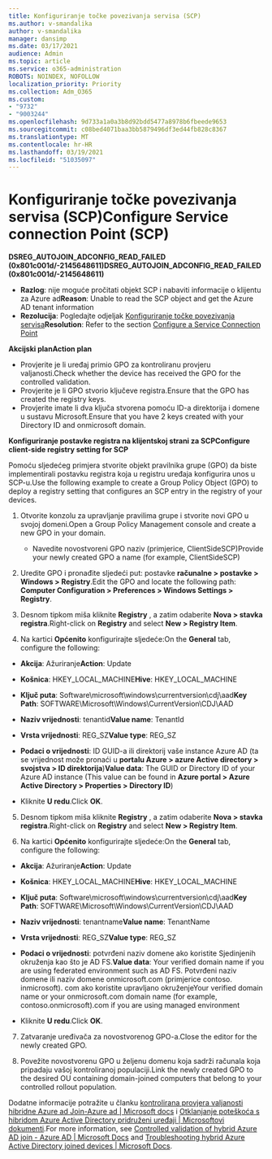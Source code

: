 ```yaml
---
title: Konfiguriranje točke povezivanja servisa (SCP)
ms.author: v-smandalika
author: v-smandalika
manager: dansimp
ms.date: 03/17/2021
audience: Admin
ms.topic: article
ms.service: o365-administration
ROBOTS: NOINDEX, NOFOLLOW
localization_priority: Priority
ms.collection: Adm_O365
ms.custom:
- "9732"
- "9003244"
ms.openlocfilehash: 9d733a1a0a3b8d92bdd5477a8978b6fbeede9653
ms.sourcegitcommit: c08bed4071baa3bb5879496df3ed44fb828c8367
ms.translationtype: MT
ms.contentlocale: hr-HR
ms.lasthandoff: 03/19/2021
ms.locfileid: "51035097"
---
```

# <a name="configure-service-connection-point-scp"></a><span data-ttu-id="49e12-102">Konfiguriranje točke povezivanja servisa (SCP)</span><span class="sxs-lookup"><span data-stu-id="49e12-102">Configure Service connection Point (SCP)</span></span>

<span data-ttu-id="49e12-103">**DSREG_AUTOJOIN_ADCONFIG_READ_FAILED (0x801c001d/-2145648611)**</span><span class="sxs-lookup"><span data-stu-id="49e12-103">**DSREG_AUTOJOIN_ADCONFIG_READ_FAILED (0x801c001d/-2145648611)**</span></span>

- <span data-ttu-id="49e12-104">**Razlog**: nije moguće pročitati objekt SCP i nabaviti informacije o klijentu za Azure ad</span><span class="sxs-lookup"><span data-stu-id="49e12-104">**Reason**: Unable to read the SCP object and get the Azure AD tenant information</span></span>
- <span data-ttu-id="49e12-105">**Rezolucija**: Pogledajte odjeljak [Konfiguriranje točke povezivanja servisa](https://docs.microsoft.com/azure/active-directory/devices/hybrid-azuread-join-federated-domains#configure-hybrid-azure-ad-join)</span><span class="sxs-lookup"><span data-stu-id="49e12-105">**Resolution**: Refer to the section [Configure a Service Connection Point](https://docs.microsoft.com/azure/active-directory/devices/hybrid-azuread-join-federated-domains#configure-hybrid-azure-ad-join)</span></span>


<span data-ttu-id="49e12-106">**Akcijski plan**</span><span class="sxs-lookup"><span data-stu-id="49e12-106">**Action plan**</span></span>

- <span data-ttu-id="49e12-107">Provjerite je li uređaj primio GPO za kontroliranu provjeru valjanosti.</span><span class="sxs-lookup"><span data-stu-id="49e12-107">Check whether the device has received the GPO for the controlled validation.</span></span>
- <span data-ttu-id="49e12-108">Provjerite je li GPO stvorio ključeve registra.</span><span class="sxs-lookup"><span data-stu-id="49e12-108">Ensure that the GPO has created the registry keys.</span></span>
- <span data-ttu-id="49e12-109">Provjerite imate li dva ključa stvorena pomoću ID-a direktorija i domene u sustavu Microsoft.</span><span class="sxs-lookup"><span data-stu-id="49e12-109">Ensure that you have 2 keys created with your Directory ID and onmicrosoft domain.</span></span>

<span data-ttu-id="49e12-110">**Konfiguriranje postavke registra na klijentskoj strani za SCP**</span><span class="sxs-lookup"><span data-stu-id="49e12-110">**Configure client-side registry setting for SCP**</span></span>

<span data-ttu-id="49e12-111">Pomoću sljedećeg primjera stvorite objekt pravilnika grupe (GPO) da biste implementirali postavku registra koja u registru uređaja konfigurira unos u SCP-u.</span><span class="sxs-lookup"><span data-stu-id="49e12-111">Use the following example to create a Group Policy Object (GPO) to deploy a registry setting that configures an SCP entry in the registry of your devices.</span></span>

1. <span data-ttu-id="49e12-112">Otvorite konzolu za upravljanje pravilima grupe i stvorite novi GPO u svojoj domeni.</span><span class="sxs-lookup"><span data-stu-id="49e12-112">Open a Group Policy Management console and create a new GPO in your domain.</span></span>
     - <span data-ttu-id="49e12-113">Navedite novostvoreni GPO naziv (primjerice, ClientSideSCP)</span><span class="sxs-lookup"><span data-stu-id="49e12-113">Provide your newly created GPO a name (for example, ClientSideSCP)</span></span>

2. <span data-ttu-id="49e12-114">Uredite GPO i pronađite sljedeći put: postavke **računalne > postavke > Windows > Registry**.</span><span class="sxs-lookup"><span data-stu-id="49e12-114">Edit the GPO and locate the following path: **Computer Configuration > Preferences > Windows Settings > Registry**.</span></span>

3. <span data-ttu-id="49e12-115">Desnom tipkom miša kliknite **Registry** , a zatim odaberite **Nova > stavka registra**.</span><span class="sxs-lookup"><span data-stu-id="49e12-115">Right-click on **Registry** and select **New > Registry Item**.</span></span>

4. <span data-ttu-id="49e12-116">Na kartici **Općenito** konfigurirajte sljedeće:</span><span class="sxs-lookup"><span data-stu-id="49e12-116">On the **General** tab, configure the following:</span></span>
  
- <span data-ttu-id="49e12-117">**Akcija**: Ažuriranje</span><span class="sxs-lookup"><span data-stu-id="49e12-117">**Action**: Update</span></span>
    
- <span data-ttu-id="49e12-118">**Košnica**: HKEY_LOCAL_MACHINE</span><span class="sxs-lookup"><span data-stu-id="49e12-118">**Hive**: HKEY_LOCAL_MACHINE</span></span>
    
- <span data-ttu-id="49e12-119">**Ključ puta**: Software\microsoft\windows\currentversion\cdj\aad</span><span class="sxs-lookup"><span data-stu-id="49e12-119">**Key Path**: SOFTWARE\Microsoft\Windows\CurrentVersion\CDJ\AAD</span></span>
    
- <span data-ttu-id="49e12-120">**Naziv vrijednosti**: tenantid</span><span class="sxs-lookup"><span data-stu-id="49e12-120">**Value name**: TenantId</span></span>
    
- <span data-ttu-id="49e12-121">**Vrsta vrijednosti**: REG_SZ</span><span class="sxs-lookup"><span data-stu-id="49e12-121">**Value type**: REG_SZ</span></span>
    
- <span data-ttu-id="49e12-122">**Podaci o vrijednosti**: ID GUID-a ili direktorij vaše instance Azure AD (ta se vrijednost može pronaći u **portalu Azure > azure Active directory > svojstva > ID direktorija**)</span><span class="sxs-lookup"><span data-stu-id="49e12-122">**Value data**: The GUID or Directory ID of your Azure AD instance (This value can be found in **Azure portal > Azure Active Directory > Properties > Directory ID**)</span></span>
 
- <span data-ttu-id="49e12-123">Kliknite **U redu**.</span><span class="sxs-lookup"><span data-stu-id="49e12-123">Click **OK**.</span></span>
 
5. <span data-ttu-id="49e12-124">Desnom tipkom miša kliknite **Registry** , a zatim odaberite **Nova > stavka registra**.</span><span class="sxs-lookup"><span data-stu-id="49e12-124">Right-click on **Registry** and select **New > Registry Item**.</span></span>

6. <span data-ttu-id="49e12-125">Na kartici **Općenito** konfigurirajte sljedeće:</span><span class="sxs-lookup"><span data-stu-id="49e12-125">On the **General** tab, configure the following:</span></span>
  
- <span data-ttu-id="49e12-126">**Akcija**: Ažuriranje</span><span class="sxs-lookup"><span data-stu-id="49e12-126">**Action**: Update</span></span>
    
- <span data-ttu-id="49e12-127">**Košnica**: HKEY_LOCAL_MACHINE</span><span class="sxs-lookup"><span data-stu-id="49e12-127">**Hive**: HKEY_LOCAL_MACHINE</span></span>
    
- <span data-ttu-id="49e12-128">**Ključ puta**: Software\microsoft\windows\currentversion\cdj\aad</span><span class="sxs-lookup"><span data-stu-id="49e12-128">**Key Path**: SOFTWARE\Microsoft\Windows\CurrentVersion\CDJ\AAD</span></span>
    
- <span data-ttu-id="49e12-129">**Naziv vrijednosti**: tenantname</span><span class="sxs-lookup"><span data-stu-id="49e12-129">**Value name**: TenantName</span></span>
    
- <span data-ttu-id="49e12-130">**Vrsta vrijednosti**: REG_SZ</span><span class="sxs-lookup"><span data-stu-id="49e12-130">**Value type**: REG_SZ</span></span>
    
- <span data-ttu-id="49e12-131">**Podaci o vrijednosti**: potvrđeni naziv domene ako koristite Sjedinjenih okruženja kao što je AD FS.</span><span class="sxs-lookup"><span data-stu-id="49e12-131">**Value data**: Your verified domain name if you are using federated environment such as AD FS.</span></span> <span data-ttu-id="49e12-132">Potvrđeni naziv domene ili naziv domene onmicrosoft.com (primjerice contoso. inmicrosoft). com ako koristite upravljano okruženje</span><span class="sxs-lookup"><span data-stu-id="49e12-132">Your verified domain name or your onmicrosoft.com domain name (for example, contoso.onmicrosoft).com if you are using managed environment</span></span>

- <span data-ttu-id="49e12-133">Kliknite **U redu**.</span><span class="sxs-lookup"><span data-stu-id="49e12-133">Click **OK**.</span></span>

7. <span data-ttu-id="49e12-134">Zatvaranje uređivača za novostvorenog GPO-a.</span><span class="sxs-lookup"><span data-stu-id="49e12-134">Close the editor for the newly created GPO.</span></span>

8. <span data-ttu-id="49e12-135">Povežite novostvorenu GPO u željenu domenu koja sadrži računala koja pripadaju vašoj kontroliranoj populaciji.</span><span class="sxs-lookup"><span data-stu-id="49e12-135">Link the newly created GPO to the desired OU containing domain-joined computers that belong to your controlled rollout population.</span></span>

<span data-ttu-id="49e12-136">Dodatne informacije potražite u članku [kontrolirana provjera valjanosti hibridne Azure ad Join-Azure ad | Microsoft docs](https://docs.microsoft.com/azure/active-directory/devices/hybrid-azuread-join-control) i  [Otklanjanje poteškoća s hibridom Azure Active Directory pridruženi uređaji | Microsoftovi dokumenti](https://docs.microsoft.com/azure/active-directory/devices/troubleshoot-hybrid-join-windows-current).</span><span class="sxs-lookup"><span data-stu-id="49e12-136">For more information, see [Controlled validation of hybrid Azure AD join - Azure AD | Microsoft Docs](https://docs.microsoft.com/azure/active-directory/devices/hybrid-azuread-join-control) and  [Troubleshooting hybrid Azure Active Directory joined devices | Microsoft Docs](https://docs.microsoft.com/azure/active-directory/devices/troubleshoot-hybrid-join-windows-current).</span></span>










